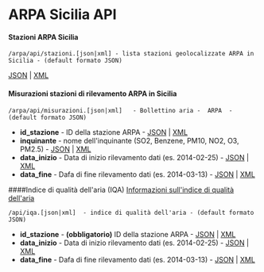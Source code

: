 ARPA Sicilia API
===========

#### Stazioni ARPA Sicilia

    /arpa/api/stazioni.[json|xml] - lista stazioni geolocalizzate ARPA in Sicilia - (default formato JSON)

<a target="blank" href="http://www.gpirrotta.tk/arpa/api/stazioni">JSON</a> | <a  target="blank" href="http://www.gpirrotta.tk/arpa/api/stazioni.xml">XML</a>


#### Misurazioni stazioni di rilevamento ARPA in Sicilia

    /arpa/api/misurazioni.[json|xml]   - Bollettino aria -  ARPA  - (default formato JSON)

* **id_stazione** - ID della stazione ARPA - <a target="blank" href="http://www.gpirrotta.tk/arpa/api/misurazioni?id_stazione=1 ">JSON</a> | <a  target="blank" href="http://www.gpirrotta.tk/arpa/api/misurazioni.xml?id_stazione=1">XML</a>
* **inquinante**  - nome dell'inquinante (SO2, Benzene, PM10, NO2, O3, PM2.5) - <a target="blank" href="http://www.gpirrotta.tk/arpa/api/misurazioni?id_stazione=3&inquinante=PM10">JSON</a> | <a  target="blank" href="http://www.gpirrotta.tk/arpa/api/misurazioni.xml?id_stazione=3&inquinante=PM10">XML</a>
* **data_inizio** - Data di inizio rilevamento dati (es. 2014-02-25) - <a target="blank" href="http://www.gpirrotta.tk/arpa/api/misurazioni?id_stazione=3&inquinante=PM10&data_inizio=2016-04-22">JSON</a> | <a  target="blank" href="http://www.gpirrotta.tk/arpa/api/misurazioni.xml?id_stazione=3&inquinante=PM10&data_inizio=2016-04-22">XML</a>
* **data_fine** - Dafa di fine rilevamento dati (es. 2014-03-13) - <a target="blank" href="http://www.gpirrotta.tk/arpa/api/misurazioni?id_stazione=3&inquinante=PM10&data_inizio=2016-04-22&data_fine=2016-05-03">JSON</a> | <a  target="blank" href="http://www.gpirrotta.tk/arpa/api/misurazioni.xml?id_stazione=3&inquinante=PM10&data_inizio=2016-04-22&data_fine=2016-05-03">XML</a>


####Indice di qualità dell'aria (IQA)
<a target="blank" href="http://www.arpa.vda.it/it/612-menu-meteorologia-previsioni/previsioni-di-qualita-dellaria/975/1831">Informazioni sull'indice di qualità dell'aria</a>

    /api/iqa.[json|xml]  - indice di qualità dell'aria - (default formato JSON)

* **id_stazione** - **(obbligatorio)** ID della stazione ARPA - <a target="blank" href="http://www.gpirrotta.tk/arpa/api/iqa?id_stazione=6 ">JSON</a> | <a  target="blank" href="http://www.gpirrotta.tk/arpa/api/stazioni.xml?id_stazione=6">XML</a>
* **data_inizio** - Data di inizio rilevamento dati (es. 2014-02-25) - <a target="blank" href="http://www.gpirrotta.tk/arpa/api/iqa?id_stazione=3&inquinante=PM10&data_inizio=2016-04-22">JSON</a> | <a  target="blank" href="http://www.gpirrotta.tk/arpa/api/iqa.xml?id_stazione=3&inquinante=PM10&data_inizio=2016-04-22">XML</a>
* **data_fine** - Dafa di fine rilevamento dati     (es. 2014-03-13) - <a target="blank" href="http://www.gpirrotta.tk/arpa/api/iqa?id_stazione=3&inquinante=PM10&data_inizio=2016-04-22&data_fine=2016-05-03">JSON</a> | <a  target="blank" href="http://www.gpirrotta.tk/arpa/api/iqa.xml?id_stazione=3&inquinante=PM10&data_inizio=2016-04-22&data_fine=2016-05-03">XML</a>

